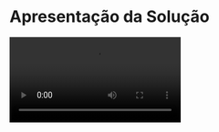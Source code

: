 # Apresentação da Solução

 <video src="Apresenta%C3%A7%C3%A3o-site.mp4" controls title="Title"></video> 
